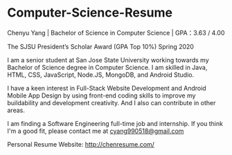 # Computer-Science-Resume

Chenyu Yang | Bachelor of Science in Computer Science | GPA：3.63 / 4.00

The SJSU President’s Scholar Award (GPA Top 10%) Spring 2020

I am a senior student at San Jose State University working towards my Bachelor of Science degree in Computer Science. I am skilled in Java, HTML, CSS, JavaScript, Node.JS, MongoDB, and Android Studio.

I have a keen interest in Full-Stack Website Development and Android Mobile App Design by using front-end coding skills to improve my buildability and development creativity. And I also can contribute in other areas. 

I am finding a Software Engineering full-time job and internship. If you think I'm a good fit, please contact me at cyang990518@gmail.com

Personal Resume Website: http://chenresume.com/
